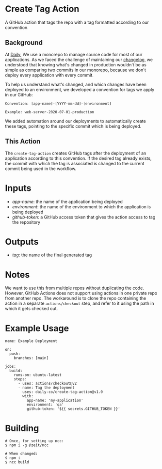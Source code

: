 # Create Tag Action

A GitHub action that tags the repo with a tag formatted according to our convention.

## Background

At [Daily](https://www.daily.co), We use a monorepo to manage source code for most of our applications.
As we faced the challenge of maintaining our [changelog](https://docs.daily.co/changelog), we understood
that knowing what's changed in production wouldn't be as simple as comparing two commits in our monorepo,
because we don't deploy every application with every commit.

To help us understand what's changed, and which changes have been deployed to an environment, we developed
a convention for tags we apply in our GitHub:

```
Convention: [app-name]-[YYYY-mm-dd]-[environment]

Example: web-server-2020-07-01-production
```

We added automation around our deployments to automatically create these tags, pointing to the specific commit
which is being deployed.

## This Action

The `create-tag-action` creates GitHub tags after the deployment of an application according to this convention.
If the desired tag already exists, the commit with which the tag is associated is changed to the current commit
being used in the workflow.

# Inputs

- *app-name*: the name of the application being deployed
- *environment*: the name of the environment to which the application is being deployed
- *github-token*: a GitHub access token that gives the action access to tag the repository

# Outputs

- *tag*: the name of the final generated tag

# Notes

We want to use this from multiple repos without duplicating the code.  However, GitHub Actions does not support
using actions in one private repo from another repo.  The workaround is to clone the repo containing the action
in a separate `actions/checkout` step, and refer to it using the path in which it gets checked out.

# Example Usage

```
name: Example Deployment

on:
  push:
    branches: [main]

jobs:
  build:
    runs-on: ubuntu-latest
    steps:
      - uses: actions/checkout@v2
      - name: Tag the deployment
        uses: daily-co/create-tag-action@v1.0
        with:
          app-name: 'my-application'
          environment: 'qa'
          github-token: '${{ secrets.GITHUB_TOKEN }}'
```

# Building

```
# Once, for setting up ncc:
$ npm i -g @zeit/ncc

# When changed:
$ npm i
$ ncc build
